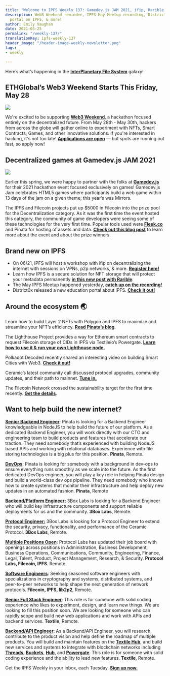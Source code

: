 ```yaml
---
title: 'Welcome to IPFS Weekly 137: Gamedev.js JAM 2021, ifip, Rarible, and More'
description: Web3 Weekend reminder, IPFS May Meetup recording, District0x's new education
  portal on IPFS, & more!
author: Emily Vaughan
date: 2021-05-25
permalink: "/weekly-137/"
translationKey: ipfs-weekly-137
header_image: "/header-image-weekly-newsletter.png"
tags:
- weekly

---
```

Here’s what’s happening in the [**InterPlanetary File System**](https://ipfs.io/) galaxy!

## ETHGlobal’s Web3 Weekend Starts This Friday, May 28

![](../assets/2021-05-24-cardheader-web3-weekend.png)

We're excited to be supporting [**Web3 Weekend**](https://web3.ethglobal.co/), a hackathon focused entirely on the decentralized future. From May 28th - May 30th, hackers from across the globe will gather online to experiment with NFTs, Smart Contracts, Games, and other innovative solutions. If you're interested in hacking, it's not too late! [**Applications are open**](https://web3.ethglobal.co/) — but spots are running out fast, so apply now!

## Decentralized games at Gamedev.js JAM 2021

![](../assets/2021-05-20-cardheader-gamedevjs-jam-2021.png)

Earlier this spring, we were happy to partner with the folks at [**Gamedev.js**](https://gamedevjs.com/jam/2021/) for their 2021 hackathon event focused exclusively on games! Gamedev.js Jam celebrates HTML5 games where participants build a web game within 13 days of the jam on a given theme; this year’s was Mirrors.  
  
The IPFS and Filecoin projects put up $5000 in Filecoin into the prize pool for the Decentralization category. As it was the first time the event hosted this category, the community of game developers were seeing some of these technologies for the very first time. Popular tools used were [**Fleek.co**](http://fleek.co/) and Pinata for hosting of assets and data. [**Check out this blog post**](https://blog.ipfs.eth.link/2021-05-20-gamedevjs-recap/) to learn more about the event and about the prize winners.

## Brand new on IPFS

* On 06/21, IPFS will host a workshop with ifip on decentralizing the internet with sessions on VPNs, p2p networks, & more. [**Register here!**](https://networking.ifip.org/2021/registration)
* Learn how IPFS is a secure solution for NFT storage that will protect your metadata permanently [**in this new post with Rarible**](https://rarible.medium.com/meet-metadata-guardians-trying-to-make-your-nft-collection-available-100-years-from-now-60a18baeed6c).
* The May IPFS Meetup happened yesterday, [**catch up on the recording!**](https://www.youtube.com/watch?v=0V1iULVA3GU)
* District0x released a new education portal about IPFS. [**Check it out!**](https://education.district0x.io/district0x-specific-topics/understanding-technology-behind-district0x/ipfs/)

## Around the ecosystem 🌏

Learn how to build Layer 2 NFTs with Polygon and IPFS to maximize and streamline your NFT’s efficiency. [**Read Pinata’s blog**](https://medium.com/pinata/how-to-create-layer-2-nfts-with-polygon-and-ipfs-aef998ff8ef2).  
  
The Lighthouse Project provides a way for Ethereum smart contracts to request Filecoin storage of CIDs in IPFS via Textileio’s Powergate. [**Learn how to use it & run your own Lighthouse node.**](https://nanditmehra123.medium.com/lighthouse-filecoin-ethereum-cross-chain-infra-project-66c041a1a1db)  
  
Polkadot Decoded recently shared an interesting video on building Smart Cities with Web3. [**Check it out!**](https://www.youtube.com/watch?v=B-5OR-zKmLU)  
  
Ceramic’s latest community call discussed protocol upgrades, community updates, and their path to mainnet. [**Tune in.**](https://blog.ceramic.network/community-call-5-07-21/)   
  
The Filecoin Network crossed the sustainability target for the first time recently. [**Get the details**](https://filecoin.io/blog/posts/filecoin-network-crosses-baseline-sustainability-target-for-first-time/).

## Want to help build the new internet?

[**Senior Backend Engineer**](https://pinata.cloud/careers#2): Pinata is looking for a Backend Engineer knowledgeable in NodeJS to help build the future of our platform. As a dedicated Backend Engineer, you will work directly with our CTO and engineering team to build products and features that accelerate our traction. They need somebody that’s experienced with building NodeJS based APIs and working with relational databases. Experience with file storing technologies is a big plus for this position. **Pinata**, Remote.

[**DevOps**](https://pinata.cloud/careers#1): Pinata is looking for somebody with a background in dev-ops to ensure everything runs smoothly as we scale into the future. As the first dedicated DevOps engineer, you will play a key role in helping Pinata design and build a world-class dev ops pipeline. They need somebody who knows how to create systems that monitor their infrastructure and help deploy new updates in an automated fashion. **Pinata**, Remote  
  
[**Backend/Platform Engineer:**](https://jobs.lever.co/3box) 3Box Labs is looking for a Backend Engineer who will build key infrastructure components and support reliable deployments for us and the community. **3Box Labs**, Remote.  
  
[**Protocol Engineer:**](https://jobs.lever.co/3box) 3Box Labs is looking for a Protocol Engineer to extend the security, privacy, functionality, and performance of the Ceramic Protocol. **3Box Labs**, Remote.  
  
[**Multiple Positions Open**](https://jobs.lever.co/protocol): Protocol Labs has updated their job board with openings across positions in Administration, Business Development, Business Operations, Communications, Community, Engineering, Finance, Legal, Talent, Product, Project Management, Research, & Security. **Protocol Labs, Filecoin, IPFS**. Remote.  
  
[**Software Engineers**](https://jobs.lever.co/protocol): Seeking seasoned software engineers with specializations in cryptography and systems, distributed systems, and peer-to-peer networks to help shape the next generation of network protocols. **Filecoin, IPFS, lib2p2**, Remote.  
  
[**Senior Full Stack Engineer**](https://boards.greenhouse.io/textileio/jobs/4017984004): This role is for someone with solid coding experience who likes to experiment, design, and learn new things. We are looking to fill this position soon. We are looking for someone who can rapidly scope and build new web applications and work with APIs and backend services. **Textile**, Remote.  
  
[**Backend/API Engineer**](https://boards.greenhouse.io/textileio/jobs/4017981004): As a Backend/API Engineer, you will research, contribute to the product vision and help define the roadmap of multiple products. You will build and maintain features on the [**Textile Hub**](https://github.com/textileio/textile), and build new services and systems to integrate with blockchain networks including [**Threads**](https://github.com/textileio/go-threads), [**Buckets**](https://github.com/textileio/go-buckets), [**Hub**](https://github.com/textileio/textile), and [**Powergate**](https://github.com/textileio/powergate). This role is for someone with solid coding experience and the ability to lead new features. **Textile**, Remote.

Get the IPFS Weekly in your inbox, each Tuesday. [**Sign up now.**](https://ipfs.us4.list-manage.com/subscribe?u=25473244c7d18b897f5a1ff6b&id=cad54b2230)
